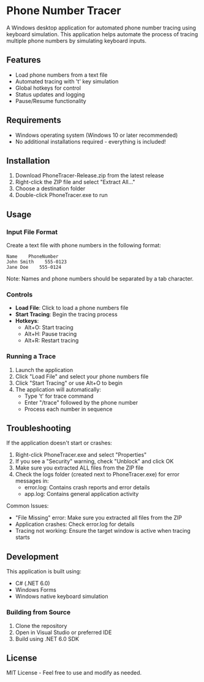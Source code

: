 # Phone Number Tracer

A Windows desktop application for automated phone number tracing using keyboard simulation. This application helps automate the process of tracing multiple phone numbers by simulating keyboard inputs.

## Features

- Load phone numbers from a text file
- Automated tracing with 't' key simulation
- Global hotkeys for control
- Status updates and logging
- Pause/Resume functionality

## Requirements

- Windows operating system (Windows 10 or later recommended)
- No additional installations required - everything is included!

## Installation

1. Download PhoneTracer-Release.zip from the latest release
2. Right-click the ZIP file and select "Extract All..."
3. Choose a destination folder
4. Double-click PhoneTracer.exe to run

## Usage

### Input File Format
Create a text file with phone numbers in the following format:
```
Name    PhoneNumber
John Smith    555-0123
Jane Doe    555-0124
```
Note: Names and phone numbers should be separated by a tab character.

### Controls
- **Load File**: Click to load a phone numbers file
- **Start Tracing**: Begin the tracing process
- **Hotkeys**:
  - Alt+O: Start tracing
  - Alt+H: Pause tracing
  - Alt+R: Restart tracing

### Running a Trace
1. Launch the application
2. Click "Load File" and select your phone numbers file
3. Click "Start Tracing" or use Alt+O to begin
4. The application will automatically:
   - Type 't' for trace command
   - Enter "/trace" followed by the phone number
   - Process each number in sequence

## Troubleshooting

If the application doesn't start or crashes:

1. Right-click PhoneTracer.exe and select "Properties"
2. If you see a "Security" warning, check "Unblock" and click OK
3. Make sure you extracted ALL files from the ZIP file
4. Check the logs folder (created next to PhoneTracer.exe) for error messages in:
   - error.log: Contains crash reports and error details
   - app.log: Contains general application activity

Common Issues:
- "File Missing" error: Make sure you extracted all files from the ZIP
- Application crashes: Check error.log for details
- Tracing not working: Ensure the target window is active when tracing starts

## Development

This application is built using:
- C# (.NET 6.0)
- Windows Forms
- Windows native keyboard simulation

### Building from Source
1. Clone the repository
2. Open in Visual Studio or preferred IDE
3. Build using .NET 6.0 SDK

## License

MIT License - Feel free to use and modify as needed.